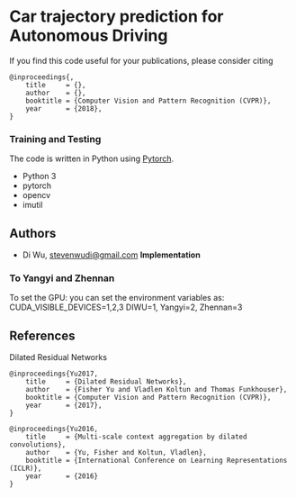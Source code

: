 # Car trajectory prediction for Autonomous Driving

If you find this code useful for your publications, please consider citing

```
@inproceedings{,
    title     = {},
    author    = {},
    booktitle = {Computer Vision and Pattern Recognition (CVPR)},
    year      = {2018},
}

```

### Training and Testing

The code is written in Python using [Pytorch](https://github.com/pytorch/pytorch).
* Python 3
* pytorch
* opencv
* imutil


## Authors

- Di Wu, stevenwudi@gmail.com
**Implementation**

### To Yangyi and Zhennan
To set the GPU: you can set the environment variables as:
CUDA_VISIBLE_DEVICES=1,2,3
DIWU=1, Yangyi=2, Zhennan=3


## References

Dilated Residual Networks
```
@inproceedings{Yu2017,
    title     = {Dilated Residual Networks},
    author    = {Fisher Yu and Vladlen Koltun and Thomas Funkhouser},
    booktitle = {Computer Vision and Pattern Recognition (CVPR)},
    year      = {2017},
}

@inproceedings{Yu2016,
    title     = {Multi-scale context aggregation by dilated convolutions},
    author    = {Yu, Fisher and Koltun, Vladlen},
    booktitle = {International Conference on Learning Representations (ICLR)},
    year      = {2016}
}
```